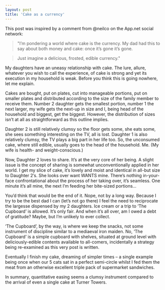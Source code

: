 ```yaml
---
layout: post
title: 'Cake as a currency'
---
```


This post was inspired by a comment from @neilco on the App.net social network:

> "I’m pondering a world where cake is the currency. My dad had this to say about both money and cake: once it’s gone it’s gone.

> Just imagine a delicious, frosted, edible currency."

My daughters have an uneasy relationship with cake. The lure, allure, whatever you wish to call the experience, of cake is strong and yet its execution in my household is weak. Before you think this is going nowhere, let me explain.

Cakes are bought, put on plates, cut into manageable portions, put on smaller plates and distributed according to the size of the family member to receive them. Number 2 daughter gets the smallest portion, number 1 the next larger, my wife gets the next-up in size and I, being head of the household and biggest, get the biggest. However, the distribution of sizes isn’t at all as straightforward as this outline implies.

Daughter 2 is still relatively clumsy so the floor gets some, she eats some, she sees something interesting on the TV, all is lost. Daughter 1 is also relatively clumsy, the TV plays a big part in her life too. So, the unconsumed cake, where still edible, usually goes to the head of the household. Me. (My wife is health- and weight-conscious.)

Now, Daughter 2 loves to share. It’s at the very core of her being. A slight issue is the concept of sharing is somewhat unconventionally applied in her world. I get my slice of cake, it’s lovely and moist and identical in all-but size to Daughter 2′s. She looks over want WANTS mine. There’s nothing in-your-face confrontational about the process of her taking over, it’s seamless. One minute it’s all mine, the next I’m feeding her bite-sized portions…

You’d think that would be the end of it. Nope, not by a long way. Because I try to be the best dad I can (let’s not go there) I feel the need to reciprocate the largesse dispensed by my 2 daughters. Ice cream or a trip to ‘The Cupboard’ is allowed. It’s only fair. And when it’s all over, am I owed a debt of gratitude? Maybe, but I’m unlikely to ever collect.

‘The Cupboard’, by the way, is where we keep the snacks, not some instrument of discipline similar to a mediaeval iron maiden. No, ‘The Cupboard’ is a simple cupboard with shelves, situated at ground level with deliciously-edible contents available to all-comers, incidentally a strategy being re-examined as this very post is written.

Eventually I finish my cake, dreaming of simpler times – a single example being once when our 5 cats sat in a perfect semi-circle whilst I fed them the meat from an otherwise excellent triple pack of supermarket sandwiches.

In summary, quantitative easing seems a clumsy instrument compared to the arrival of even a single cake at Turner Towers.
